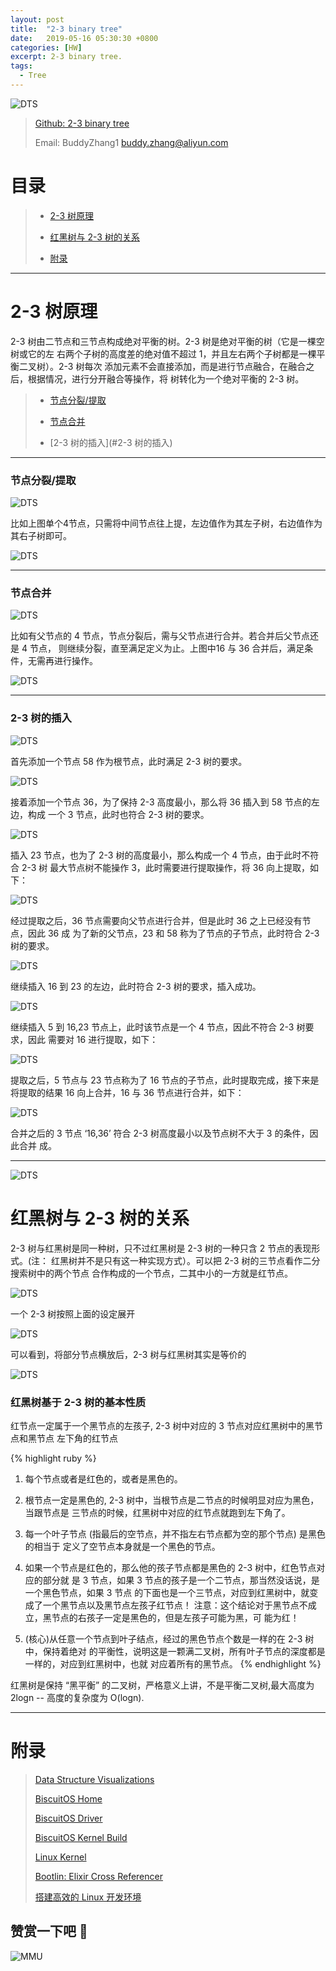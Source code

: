 ```yaml
---
layout: post
title:  "2-3 binary tree"
date:   2019-05-16 05:30:30 +0800
categories: [HW]
excerpt: 2-3 binary tree.
tags:
  - Tree
---
```


![DTS](https://raw.githubusercontent.com/EmulateSpace/PictureSet/master/BiscuitOS/kernel/IND00000A.jpg)

> [Github: 2-3 binary tree](https://github.com/BiscuitOS/HardStack/tree/master/Algorithem/tree/2-3-tree)
>
> Email: BuddyZhang1 <buddy.zhang@aliyun.com>


# 目录

> - [2-3 树原理](#原理分析)
>
> - [红黑树与 2-3 树的关系](#RB23)
>
> - [附录](#附录)

-----------------------------------

# <span id="原理分析">2-3 树原理</span>

2-3 树由二节点和三节点构成绝对平衡的树。2-3 树是绝对平衡的树（它是一棵空树或它的左
右两个子树的高度差的绝对值不超过 1，并且左右两个子树都是一棵平衡二叉树）。2-3 树每次
添加元素不会直接添加，而是进行节点融合，在融合之后，根据情况，进行分开融合等操作，将
树转化为一个绝对平衡的 2-3 树。

> - [节点分裂/提取](#节点分裂/提取)
>
> - [节点合并](#节点合并)
>
> - [2-3 树的插入](#2-3 树的插入)

------------------------------------------

### <span id="节点分裂/提取">节点分裂/提取</span>

![DTS](https://raw.githubusercontent.com/EmulateSpace/PictureSet/master/BiscuitOS/boot/BOOT000081.png)


比如上图单个4节点，只需将中间节点往上提，左边值作为其左子树，右边值作为其右子树即可。

![DTS](https://raw.githubusercontent.com/EmulateSpace/PictureSet/master/BiscuitOS/boot/BOOT000082.png)

------------------------------------------

### <span id="节点合并">节点合并</span>

![DTS](https://raw.githubusercontent.com/EmulateSpace/PictureSet/master/BiscuitOS/boot/BOOT000084.png)

比如有父节点的 4 节点，节点分裂后，需与父节点进行合并。若合并后父节点还是 4 节点，
则继续分裂，直至满足定义为止。上图中16 与 36 合并后，满足条件，无需再进行操作。

![DTS](https://raw.githubusercontent.com/EmulateSpace/PictureSet/master/BiscuitOS/boot/BOOT000086.png)

------------------------------------------

### <span id="2-3 树的插入">2-3 树的插入</span>

![DTS](https://raw.githubusercontent.com/EmulateSpace/PictureSet/master/BiscuitOS/boot/BOOT000079.png)

首先添加一个节点 58 作为根节点，此时满足 2-3 树的要求。

![DTS](https://raw.githubusercontent.com/EmulateSpace/PictureSet/master/BiscuitOS/boot/BOOT000080.png)

接着添加一个节点 36，为了保持 2-3 高度最小，那么将 36 插入到 58 节点的左边，构成
一个 3 节点，此时也符合 2-3 树的要求。

![DTS](https://raw.githubusercontent.com/EmulateSpace/PictureSet/master/BiscuitOS/boot/BOOT000081.png)

插入 23 节点，也为了 2-3 树的高度最小，那么构成一个 4 节点，由于此时不符合 2-3 树
最大节点树不能操作 3，此时需要进行提取操作，将 36 向上提取，如下：

![DTS](https://raw.githubusercontent.com/EmulateSpace/PictureSet/master/BiscuitOS/boot/BOOT000082.png)

经过提取之后，36 节点需要向父节点进行合并，但是此时 36 之上已经没有节点，因此 36 成
为了新的父节点，23 和 58 称为了节点的子节点，此时符合 2-3 树的要求。

![DTS](https://raw.githubusercontent.com/EmulateSpace/PictureSet/master/BiscuitOS/boot/BOOT000083.png)

继续插入 16 到 23 的左边，此时符合 2-3 树的要求，插入成功。

![DTS](https://raw.githubusercontent.com/EmulateSpace/PictureSet/master/BiscuitOS/boot/BOOT000084.png)

继续插入 5 到 16,23 节点上，此时该节点是一个 4 节点，因此不符合 2-3 树要求，因此
需要对 16 进行提取，如下：

![DTS](https://raw.githubusercontent.com/EmulateSpace/PictureSet/master/BiscuitOS/boot/BOOT000085.png)

提取之后，5 节点与 23 节点称为了 16 节点的子节点，此时提取完成，接下来是将提取的结果
16 向上合并，16 与 36 节点进行合并，如下：

![DTS](https://raw.githubusercontent.com/EmulateSpace/PictureSet/master/BiscuitOS/boot/BOOT000086.png)

合并之后的 3 节点 ‘16,36’ 符合 2-3 树高度最小以及节点树不大于 3 的条件，因此合并
成。

-----------------------------------------
<span id="RB23"></span>

![DTS](https://raw.githubusercontent.com/EmulateSpace/PictureSet/master/BiscuitOS/kernel/IND00000F.jpg)

# 红黑树与 2-3 树的关系

2-3 树与红黑树是同一种树，只不过红黑树是 2-3 树的一种只含 2 节点的表现形式。(注：
红黑树并不是只有这一种实现方式）。可以把 2-3 树的三节点看作二分搜索树中的两个节点
合作构成的一个节点，二其中小的一方就是红节点。

![DTS](https://raw.githubusercontent.com/EmulateSpace/PictureSet/master/BiscuitOS/boot/BOOT000087.png)

一个 2-3 树按照上面的设定展开

![DTS](https://raw.githubusercontent.com/EmulateSpace/PictureSet/master/BiscuitOS/boot/BOOT000088.png)

可以看到，将部分节点横放后，2-3 树与红黑树其实是等价的

![DTS](https://raw.githubusercontent.com/EmulateSpace/PictureSet/master/BiscuitOS/boot/BOOT000089.png)

### 红黑树基于 2-3 树的基本性质

红节点一定属于一个黑节点的左孩子, 2-3 树中对应的 3 节点对应红黑树中的黑节点和黑节点
左下角的红节点

{% highlight ruby %}
1) 每个节点或者是红色的，或者是黑色的。

2) 根节点一定是黑色的, 2-3 树中，当根节点是二节点的时候明显对应为黑色，当跟节点是
   三节点的时候，红黑树中对应的红节点就跑到左下角了。

3) 每一个叶子节点 (指最后的空节点，并不指左右节点都为空的那个节点) 是黑色的相当于
   定义了空节点本身就是一个黑色的节点。

4) 如果一个节点是红色的，那么他的孩子节点都是黑色的 2-3 树中，红色节点对应的部分就
   是 3 节点，如果 3 节点的孩子是一个二节点，那当然没话说，是一个黑色节点，如果 3 节点
   的下面也是一个三节点，对应到红黑树中，就变成了一个黑节点以及黑节点左孩子红节点！
   注意：这个结论对于黑节点不成立，黑节点的右孩子一定是黑色的，但是左孩子可能为黑，可
   能为红！

5) (核心)从任意一个节点到叶子结点，经过的黑色节点个数是一样的在 2-3 树中，保持着绝对
   的平衡性，说明这是一颗满二叉树，所有叶子节点的深度都是一样的，对应到红黑树中，也就
   对应着所有的黑节点。
{% endhighlight %}

红黑树是保持 “黑平衡” 的二叉树，严格意义上讲，不是平衡二叉树,最大高度为 2logn --
高度的复杂度为 O(logn).

-----------------------------------------------

# <span id="附录">附录</span>

> [Data Structure Visualizations](https://www.cs.usfca.edu/~galles/visualization/Algorithms.html)
>
> [BiscuitOS Home](https://biscuitos.github.io/)
>
> [BiscuitOS Driver](https://biscuitos.github.io/blog/BiscuitOS_Catalogue/)
>
> [BiscuitOS Kernel Build](https://biscuitos.github.io/blog/Kernel_Build/)
>
> [Linux Kernel](https://www.kernel.org/)
>
> [Bootlin: Elixir Cross Referencer](https://elixir.bootlin.com/linux/latest/source)
>
> [搭建高效的 Linux 开发环境](https://biscuitos.github.io/blog/Linux-debug-tools/)

## 赞赏一下吧 🙂

![MMU](https://raw.githubusercontent.com/EmulateSpace/PictureSet/master/BiscuitOS/kernel/HAB000036.jpg)
